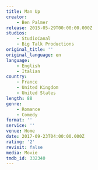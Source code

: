 ```yaml
---
title: Man Up
creator:
    - Ben Palmer
release: 2015-05-29T00:00:00.000Z
studios:
    - StudioCanal
    - Big Talk Productions
original_title: ''
original_language: en
language:
    - English
    - Italian
country:
    - France
    - United Kingdom
    - United States
length: 88
genre:
    - Romance
    - Comedy
format: ''
service: ''
venue: Home
date: 2017-09-23T04:00:00.000Z
rating: '2'
revisit: false
media: Movie
tmdb_id: 332340
---
```



